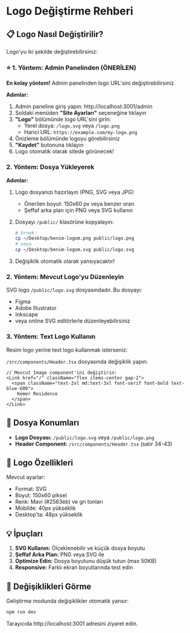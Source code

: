 # Logo Değiştirme Rehberi

## 📋 Logo Nasıl Değiştirilir?

Logo'yu iki şekilde değiştirebilirsiniz:

### ⭐ 1. Yöntem: Admin Panelinden (ÖNERİLEN)

**En kolay yöntem!** Admin panelinden logo URL'sini değiştirebilirsiniz.

**Adımlar:**

1. Admin paneline giriş yapın: http://localhost:3001/admin
2. Soldaki menüden **"Site Ayarları"** seçeneğine tıklayın
3. **"Logo"** bölümünde logo URL'sini girin:
   - Yerel dosya: `/logo.svg` veya `/logo.png`
   - Harici URL: `https://example.com/my-logo.png`
4. Önizleme bölümünde logoyu görebilirsiniz
5. **"Kaydet"** butonuna tıklayın
6. Logo otomatik olarak sitede görünecek!

### 2. Yöntem: Dosya Yükleyerek

**Adımlar:**

1. Logo dosyanızı hazırlayın (PNG, SVG veya JPG)
   - Önerilen boyut: 150x60 px veya benzer oran
   - Şeffaf arka plan için PNG veya SVG kullanın

2. Dosyayı `/public/` klasörüne kopyalayın:
   ```bash
   # Örnek:
   cp ~/Desktop/benim-logom.png public/logo.png
   # veya
   cp ~/Desktop/benim-logom.svg public/logo.svg
   ```

3. Değişiklik otomatik olarak yansıyacaktır!

### 2. Yöntem: Mevcut Logo'yu Düzenleyin

SVG logo `/public/logo.svg` dosyasındadır. Bu dosyayı:
- Figma
- Adobe Illustrator
- Inkscape
- veya online SVG editörlerle düzenleyebilirsiniz

### 3. Yöntem: Text Logo Kullanın

Resim logo yerine text logo kullanmak isterseniz:

`/src/components/Header.tsx` dosyasında değişiklik yapın:

```tsx
// Mevcut Image component'ini değiştirin:
<Link href="/" className="flex items-center gap-2">
  <span className="text-2xl md:text-3xl font-serif font-bold text-blue-600">
    Kemer Residence
  </span>
</Link>
```

## 📁 Dosya Konumları

- **Logo Dosyası:** `/public/logo.svg` veya `/public/logo.png`
- **Header Component:** `/src/components/Header.tsx` (satır 34-43)

## 🎨 Logo Özellikleri

Mevcut ayarlar:
- Format: SVG
- Boyut: 150x60 piksel
- Renk: Mavi (#2563eb) ve gri tonları
- Mobilde: 40px yükseklik
- Desktop'ta: 48px yükseklik

## 💡 İpuçları

1. **SVG Kullanın:** Ölçeklenebilir ve küçük dosya boyutu
2. **Şeffaf Arka Plan:** PNG veya SVG ile
3. **Optimize Edin:** Dosya boyutunu düşük tutun (max 50KB)
4. **Responsive:** Farklı ekran boyutlarında test edin

## 🔄 Değişiklikleri Görme

Geliştirme modunda değişiklikler otomatik yansır:
```bash
npm run dev
```

Tarayıcıda http://localhost:3001 adresini ziyaret edin.

